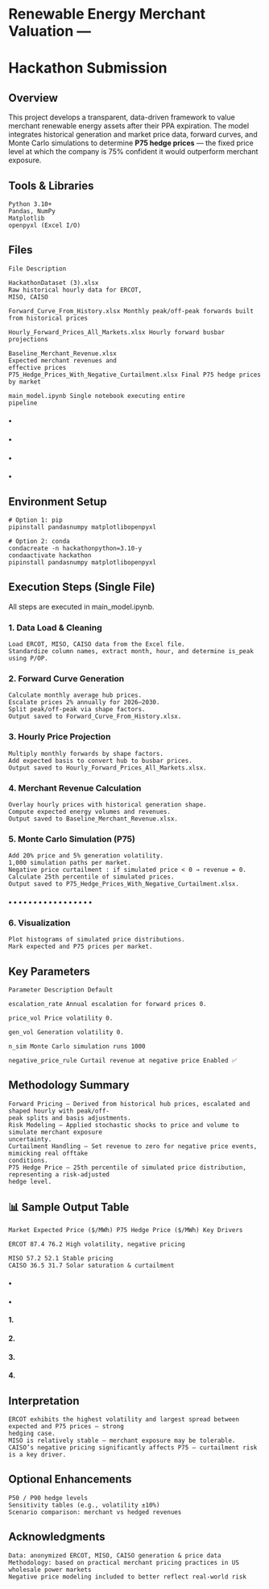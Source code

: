 # Renewable Energy Merchant Valuation —

# Hackathon Submission

## Overview

This project develops a transparent, data-driven framework to value merchant renewable energy assets
after their PPA expiration. The model integrates historical generation and market price data, forward
curves, and Monte Carlo simulations to determine **P75 hedge prices** — the fixed price level at which the
company is 75% confident it would outperform merchant exposure.

## Tools & Libraries

```
Python 3.10+
Pandas, NumPy
Matplotlib
openpyxl (Excel I/O)
```
## Files

```
File Description
```
```
HackathonDataset (3).xlsx
Raw historical hourly data for ERCOT,
MISO, CAISO
```
```
Forward_Curve_From_History.xlsx Monthly peak/off-peak forwards built
from historical prices
```
```
Hourly_Forward_Prices_All_Markets.xlsx Hourly forward busbar projections
```
```
Baseline_Merchant_Revenue.xlsx
Expected merchant revenues and
effective prices
P75_Hedge_Prices_With_Negative_Curtailment.xlsx Final P75 hedge prices by market
```
```
main_model.ipynb Single notebook executing entire
pipeline
```
#### •

#### •

#### •

#### •


## Environment Setup

```
# Option 1: pip
pipinstall pandasnumpy matplotlibopenpyxl
```
```
# Option 2: conda
condacreate -n hackathonpython=3.10-y
condaactivate hackathon
pipinstall pandasnumpy matplotlibopenpyxl
```
## Execution Steps (Single File)

All steps are executed in main_model.ipynb.

### 1. Data Load & Cleaning

```
Load ERCOT, MISO, CAISO data from the Excel file.
Standardize column names, extract month, hour, and determine is_peak using P/OP.
```
### 2. Forward Curve Generation

```
Calculate monthly average hub prices.
Escalate prices 2% annually for 2026–2030.
Split peak/off-peak via shape factors.
Output saved to Forward_Curve_From_History.xlsx.
```
### 3. Hourly Price Projection

```
Multiply monthly forwards by shape factors.
Add expected basis to convert hub to busbar prices.
Output saved to Hourly_Forward_Prices_All_Markets.xlsx.
```
### 4. Merchant Revenue Calculation

```
Overlay hourly prices with historical generation shape.
Compute expected energy volumes and revenues.
Output saved to Baseline_Merchant_Revenue.xlsx.
```
### 5. Monte Carlo Simulation (P75)

```
Add 20% price and 5% generation volatility.
1,000 simulation paths per market.
Negative price curtailment : if simulated price < 0 → revenue = 0.
Calculate 25th percentile of simulated prices.
Output saved to P75_Hedge_Prices_With_Negative_Curtailment.xlsx.
```
#### • • • • • • • • • • • • • • • • •


### 6. Visualization

```
Plot histograms of simulated price distributions.
Mark expected and P75 prices per market.
```
## Key Parameters

```
Parameter Description Default
```
```
escalation_rate Annual escalation for forward prices 0.
```
```
price_vol Price volatility 0.
```
```
gen_vol Generation volatility 0.
```
```
n_sim Monte Carlo simulation runs 1000
```
```
negative_price_rule Curtail revenue at negative price Enabled ✅
```
## Methodology Summary

```
Forward Pricing — Derived from historical hub prices, escalated and shaped hourly with peak/off-
peak splits and basis adjustments.
Risk Modeling — Applied stochastic shocks to price and volume to simulate merchant exposure
uncertainty.
Curtailment Handling — Set revenue to zero for negative price events, mimicking real offtake
conditions.
P75 Hedge Price — 25th percentile of simulated price distribution, representing a risk-adjusted
hedge level.
```
## 📊 Sample Output Table

```
Market Expected Price ($/MWh) P75 Hedge Price ($/MWh) Key Drivers
```
```
ERCOT 87.4 76.2 High volatility, negative pricing
```
```
MISO 57.2 52.1 Stable pricing
CAISO 36.5 31.7 Solar saturation & curtailment
```
#### •

#### •

#### 1.

#### 2.

#### 3.

#### 4.


## Interpretation

```
ERCOT exhibits the highest volatility and largest spread between expected and P75 prices — strong
hedging case.
MISO is relatively stable — merchant exposure may be tolerable.
CAISO’s negative pricing significantly affects P75 — curtailment risk is a key driver.
```
## Optional Enhancements

```
P50 / P90 hedge levels
Sensitivity tables (e.g., volatility ±10%)
Scenario comparison: merchant vs hedged revenues
```
## Acknowledgments

```
Data: anonymized ERCOT, MISO, CAISO generation & price data
Methodology: based on practical merchant pricing practices in US wholesale power markets
Negative price modeling included to better reflect real-world risk
```


